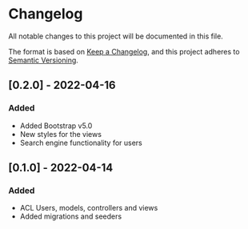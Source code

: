 # Changelog
All notable changes to this project will be documented in this file.

The format is based on [Keep a Changelog](https://keepachangelog.com/en/1.0.0/),
and this project adheres to [Semantic Versioning](https://semver.org/spec/v2.0.0.html).

## [0.2.0] - 2022-04-16

### Added
- Added Bootstrap v5.0
- New styles for the views
- Search engine functionality for users
## [0.1.0] - 2022-04-14

### Added
- ACL Users, models, controllers and views
- Added migrations and seeders